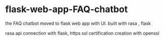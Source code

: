 # flask-web-app-FAQ-chatbot
the FAQ chatbot moved to flask web app with UI. built with rasa , flask

rasa api connection with flask, https ssl certification creation with openssl
